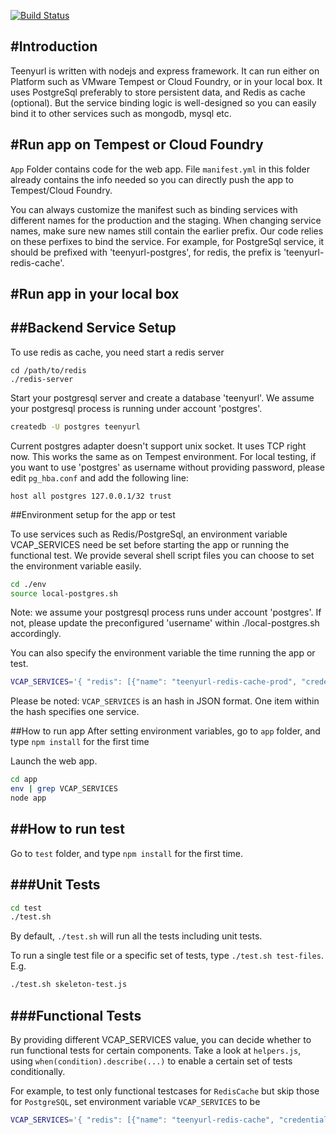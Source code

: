 [![Build Status](https://travis-ci.org/vmw-tmpst/heroapp-TeenyURL.png?branch=master)](https://travis-ci.org/vmw-tmpst/heroapp-TeenyURL)

#Introduction
--------------

Teenyurl is written with nodejs and express framework. It can run either on Platform such as VMware Tempest or Cloud Foundry, or in your local box. It uses PostgreSql preferably to store persistent data, and Redis as cache (optional). But the service binding logic is well-designed so you can easily bind it to other services such as mongodb, mysql etc.

#Run app on Tempest or Cloud Foundry
--------------
`App` Folder contains code for the web app. File `manifest.yml` in this folder already contains the info needed so you can directly push the app to Tempest/Cloud Foundry.

You can always customize the manifest such as binding services with different names for the production and the staging. When changing service names, make sure new names still contain the earlier prefix. Our code relies on these perfixes to bind the service. For example, for PostgreSql service, it should be prefixed with 'teenyurl-postgres', for redis, the prefix is 'teenyurl-redis-cache'.


#Run app in your local box
--------------

##Backend Service Setup
--------------

To use redis as cache, you need start a redis server
```
cd /path/to/redis
./redis-server
```

Start your postgresql server and create a database 'teenyurl'.
We assume your postgresql process is running under account 'postgres'.

```bash
createdb -U postgres teenyurl
```

Current postgres adapter doesn't support unix socket. It uses TCP right now. This works the same as on Tempest environment.
For local testing, if you want to use 'postgres' as username without providing password, please edit `pg_hba.conf` and add the following line:

```
host all postgres 127.0.0.1/32 trust
```

##Environment setup for the app or test

To use services such as Redis/PostgreSql, an environment variable VCAP_SERVICES need be set before starting the app or running the functional test. We provide several shell script files you can choose to set the environment variable easily.

```bash
cd ./env
source local-postgres.sh
```
Note: we assume your postgresql process runs under account 'postgres'.  If not, please update the preconfigured 'username' within ./local-postgres.sh accordingly.

You can also specify the environment variable the time running the app or test.

```bash
VCAP_SERVICES='{ "redis": [{"name": "teenyurl-redis-cache-prod", "credentials": { "host": "YOUR_REDIS_HOST", "port": YOUR_REDIS_PORT, "password": "YOUR_REDIS_PASSWORD" } }] , "postgres": [{"name" : "teenyurl-postgres-prod", "credentials" : { "database" : "teenyurl", "username" : "postgres" }}] }' COMMAND
```

Please be noted: `VCAP_SERVICES` is an hash in JSON format. One item within the hash specifies one service.

##How to run app
After setting environment variables, go to `app` folder, and type `npm install` for the first time

Launch the web app.

```bash
cd app
env | grep VCAP_SERVICES
node app
```

##How to run test
---------------

Go to `test` folder, and type `npm install` for the first time.

###Unit Tests
----------------
```bash
cd test
./test.sh
```
By default, `./test.sh` will run all the tests including unit tests.

To run a single test file or a specific set of tests, type `./test.sh test-files`. E.g.

```bash
./test.sh skeleton-test.js
```

###Functional Tests
----------------

By providing different VCAP_SERVICES value, you can decide whether to run functional tests for certain components.
Take a look at `helpers.js`, using `when(condition).describe(...)` to enable a certain set of tests conditionally.

For example, to test only functional testcases for `RedisCache` but skip those for `PostgreSQL`, set environment variable `VCAP_SERVICES` to be

```bash
VCAP_SERVICES='{ "redis": [{"name": "teenyurl-redis-cache", "credentials": { "host": "YOUR_REDIS_HOST", "port": YOUR_REDIS_PORT, "password": "YOUR_REDIS_PASSWORD" } }] }' ./test.sh
```
